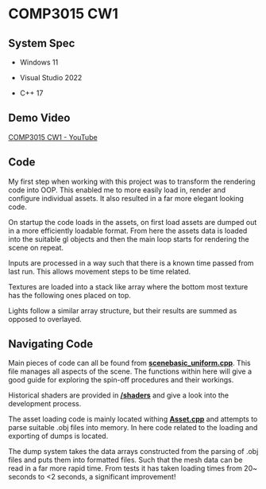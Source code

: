 # COMP3015 CW1

## System Spec

- Windows 11

- Visual Studio 2022

- C++ 17

## Demo Video

[COMP3015 CW1 - YouTube](https://youtu.be/t2YZadDNy1w)

## Code

My first step when working with this project was to transform the rendering code into OOP. This enabled me to more easily load in, render and configure individual assets. It also resulted in a far more elegant looking code.

On startup the code loads in the assets, on first load assets are dumped out in a more efficiently loadable format. From here the assets data is loaded into the suitable gl objects and then the main loop starts for rendering the scene on repeat.

Inputs are processed in a way such that there is a known time passed from last run. This allows movement steps to be time related.

Textures are loaded into a stack like array where the bottom most texture has the following ones placed on top.

Lights follow a similar array structure, but their results are summed as opposed to overlayed.

## Navigating Code

Main pieces of code can all be found from **<u>scenebasic_uniform.cpp</u>**. This file manages all aspects of the scene. The functions within here will give a good guide for exploring the spin-off procedures and their workings.

Historical shaders are provided in <u>**/shaders**</u> and give a look into the development process.

The asset loading code is mainly located withing <u>**Asset.cpp**</u> and attempts to parse suitable .obj files into memory. In here code related to the loading and exporting of dumps is located.

The dump system takes the data arrays constructed from the parsing of .obj files and puts them into formatted files. Such that the mesh data can be read in a far more rapid time. From tests it has taken loading times from 20~ seconds to <2 seconds, a significant improvement!

